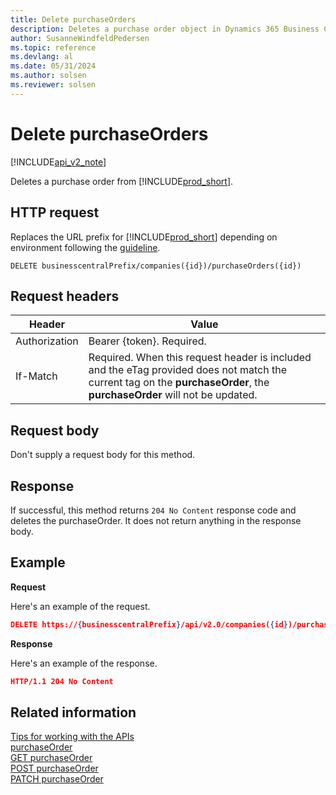 ```yaml
---
title: Delete purchaseOrders  
description: Deletes a purchase order object in Dynamics 365 Business Central.
author: SusanneWindfeldPedersen
ms.topic: reference
ms.devlang: al
ms.date: 05/31/2024
ms.author: solsen
ms.reviewer: solsen
---
```


<!-- NOTE: This article is an auto-generated stub from the metadata file. -->
<!-- The sections marked with an EDIT_IS_REQUIRED require manual editing. -->
# Delete purchaseOrders

[!INCLUDE[api_v2_note](../../../includes/api_v2_note.md)]

Deletes a purchase order from [!INCLUDE[prod_short](../../../includes/prod_short.md)].

## HTTP request

Replaces the URL prefix for [!INCLUDE[prod_short](../../../includes/prod_short.md)] depending on environment following the [guideline](../../v2.0/endpoints-apis-for-dynamics.md).

```
DELETE businesscentralPrefix/companies({id})/purchaseOrders({id})
```
## Request headers

|Header|Value|
|------|-----|
|Authorization  |Bearer {token}. Required. |
|If-Match       |Required. When this request header is included and the eTag provided does not match the current tag on the **purchaseOrder**, the **purchaseOrder** will not be updated. |


## Request body

Don't supply a request body for this method.

## Response

If successful, this method returns ```204 No Content``` response code and deletes the purchaseOrder. It does not return anything in the response body.

## Example

**Request**

Here's an example of the request.

```json
DELETE https://{businesscentralPrefix}/api/v2.0/companies({id})/purchaseOrders({id})
```

**Response**

Here's an example of the response.

```json
HTTP/1.1 204 No Content
```

## Related information

[Tips for working with the APIs](../../../developer/devenv-connect-apps-tips.md)  
[purchaseOrder](../resources/dynamics_purchaseOrder.md)  
[GET purchaseOrder](dynamics_purchaseorder_get.md)  
[POST purchaseOrder](dynamics_purchaseorder_create.md)  
[PATCH purchaseOrder](dynamics_purchaseorder_update.md)  
